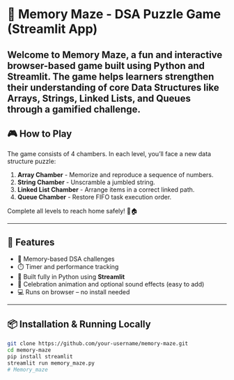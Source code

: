 # 🧠 Memory Maze - DSA Puzzle Game (Streamlit App)

Welcome to **Memory Maze**, a fun and interactive browser-based game built using **Python** and **Streamlit**. The game helps learners strengthen their understanding of core **Data Structures** like Arrays, Strings, Linked Lists, and Queues through a gamified challenge.
---

## 🎮 How to Play

The game consists of 4 chambers. In each level, you’ll face a new data structure puzzle:

1. **Array Chamber** - Memorize and reproduce a sequence of numbers.
2. **String Chamber** - Unscramble a jumbled string.
3. **Linked List Chamber** - Arrange items in a correct linked path.
4. **Queue Chamber** - Restore FIFO task execution order.

Complete all levels to reach home safely! 🐶🏠

---

## 🧩 Features

- 🧠 Memory-based DSA challenges  
- ⏱️ Timer and performance tracking  
- 🐍 Built fully in Python using **Streamlit**  
- 🎉 Celebration animation and optional sound effects (easy to add)  
- 💻 Runs on browser – no install needed

---

## 📦 Installation & Running Locally

```bash
git clone https://github.com/your-username/memory-maze.git
cd memory-maze
pip install streamlit
streamlit run memory_maze.py
# Memory_maze
